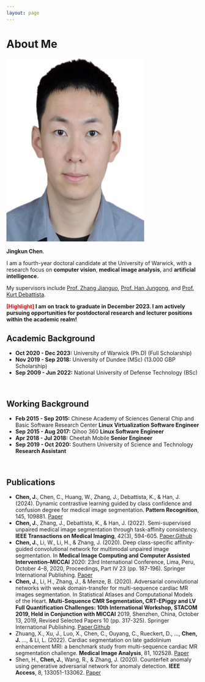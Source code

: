 ```yaml
---
layout: page
---
```


# About Me

<img src="/file/image.jpeg" class="floatpic" width="360" height="480">

**Jingkun Chen**.

I am a fourth-year doctoral candidate at the University of Warwick, with a research focus on **computer vision**, **medical image analysis**, and **artificial intelligence**. 

My supervisors include [Prof. Zhang Jianguo](https://scholar.google.com/citations?user=ypSmZtIAAAAJ&hl=zh-CN), [Prof. Han Jungong](https://scholar.google.com/citations?user=hNi1gxAAAAAJ&hl=zh-CN), and [Prof. Kurt Debattista](https://scholar.google.co.uk/citations?user=8-E4ButRvbwC&hl=en). 


**<font color='red'>[Highlight]</font> I am on track to graduate in December 2023. I am actively pursuing opportunities for postdoctoral research and lecturer positions within the academic realm!**
<br>

## Academic Background
- **Oct  2020 - Dec 2023:** University of Warwick (Ph.D) (Full Scholarship)
- **Nov 2019 - Sep 2018:** University of Dundee (MSc) (13.000 GBP Scholarship)
- **Sep 2009 - Jun 2022:** National University of Defense Technology (BSc)
<br>

## Working Background
- **Feb 2015 - Sep 2015:** Chinese Academy of Sciences General Chip and Basic Software Research Center **Linux Virtualization Software Engineer**
- **Sep 2015 - Aug 2017:** Qihoo 360 **Linux Software Engineer**
- **Apr 2018 - Jul 2018:** Cheetah Mobile **Senior Engineer**
- **Sep 2019 - Oct 2020:** Southern University of Science and Technology **Research Assistant**
<br>


## Publications

- **Chen, J.**, Chen, C., Huang, W., Zhang, J., Debattista, K., & Han, J. (2024). Dynamic contrastive learning guided by class confidence and confusion degree for medical image segmentation. **Pattern Recognition**, 145, 109881. [Paper](https://scholar.google.com/scholar?hl=zh-CN&as_sdt=0%2C33&q=Dynamic+contrastive+learning+guided+by+class+confidence+and+confusion+degree+for+medical+image+segmentation&btnG=)
- **Chen, J.**, Zhang, J., Debattista, K., & Han, J. (2022). Semi-supervised unpaired medical image segmentation through task-affinity consistency. **IEEE Transactions on Medical Imaging**, 42(3), 594-605. [Paper](https://wrap.warwick.ac.uk/170166/1/WRAP-semi-supervised-unpaired-medical-image-segmentation-through-task-affinity-consistency-2022.pdf),[Github](https://github.com/jingkunchen/TAC)
- **Chen, J.**, Li, W., Li, H., & Zhang, J. (2020). Deep class-specific affinity-guided convolutional network for multimodal unpaired image segmentation. In **Medical Image Computing and Computer Assisted Intervention–MICCAI** 2020: 23rd International Conference, Lima, Peru, October 4–8, 2020, Proceedings, Part IV 23 (pp. 187-196). Springer International Publishing. [Paper](https://arxiv.org/pdf/2101.01513)
- **Chen, J.**, Li, H., Zhang, J., & Menze, B. (2020). Adversarial convolutional networks with weak domain-transfer for multi-sequence cardiac MR images segmentation. In Statistical Atlases and Computational Models of the Heart. **Multi-Sequence CMR Segmentation, CRT-EPiggy and LV Full Quantification Challenges: 10th International Workshop, STACOM 2019, Held in Conjunction with MICCAI** 2019, Shenzhen, China, October 13, 2019, Revised Selected Papers 10 (pp. 317-325). Springer International Publishing. [Paper](https://arxiv.org/pdf/1908.09298),[Github](https://github.com/jingkunchen/MS-CMR_miccai_2019)
- Zhuang, X., Xu, J., Luo, X., Chen, C., Ouyang, C., Rueckert, D., ..., **Chen, J.** ..., & Li, L. (2022). Cardiac segmentation on late gadolinium enhancement MRI: a benchmark study from multi-sequence cardiac MR segmentation challenge. **Medical Image Analysis**, 81, 102528. [Paper](https://arxiv.org/pdf/2006.12434)
- Shen, H., **Chen, J.**, Wang, R., & Zhang, J. (2020). Counterfeit anomaly using generative adversarial network for anomaly detection. **IEEE Access**, 8, 133051-133062. [Paper](https://ieeexplore.ieee.org/stamp/stamp.jsp?arnumber=9144563)
